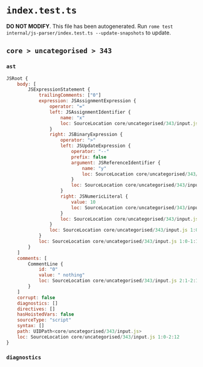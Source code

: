 # `index.test.ts`

**DO NOT MODIFY**. This file has been autogenerated. Run `rome test internal/js-parser/index.test.ts --update-snapshots` to update.

## `core > uncategorised > 343`

### `ast`

```javascript
JSRoot {
	body: [
		JSExpressionStatement {
			trailingComments: ["0"]
			expression: JSAssignmentExpression {
				operator: "="
				left: JSAssignmentIdentifier {
					name: "x"
					loc: SourceLocation core/uncategorised/343/input.js 1:0-1:1 (x)
				}
				right: JSBinaryExpression {
					operator: ">"
					left: JSUpdateExpression {
						operator: "--"
						prefix: false
						argument: JSReferenceIdentifier {
							name: "y"
							loc: SourceLocation core/uncategorised/343/input.js 1:4-1:5 (y)
						}
						loc: SourceLocation core/uncategorised/343/input.js 1:4-1:7
					}
					right: JSNumericLiteral {
						value: 10
						loc: SourceLocation core/uncategorised/343/input.js 1:8-1:10
					}
					loc: SourceLocation core/uncategorised/343/input.js 1:4-1:10
				}
				loc: SourceLocation core/uncategorised/343/input.js 1:0-1:10
			}
			loc: SourceLocation core/uncategorised/343/input.js 1:0-1:11
		}
	]
	comments: [
		CommentLine {
			id: "0"
			value: " nothing"
			loc: SourceLocation core/uncategorised/343/input.js 2:1-2:12
		}
	]
	corrupt: false
	diagnostics: []
	directives: []
	hasHoistedVars: false
	sourceType: "script"
	syntax: []
	path: UIDPath<core/uncategorised/343/input.js>
	loc: SourceLocation core/uncategorised/343/input.js 1:0-2:12
}
```

### `diagnostics`

```

```
